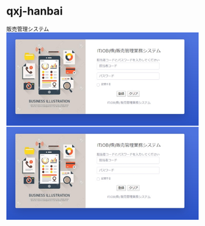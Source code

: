 # qxj-hanbai
販売管理システム  
![Image text](https://github.com/qinxiangjie/qxj-hanbai/blob/master/1.jpg)
![Image text](https://github.com/qinxiangjie/qxj-hanbai/blob/master/1.jpg)
